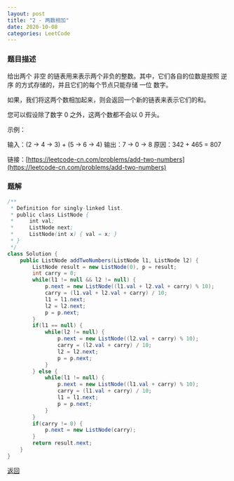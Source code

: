 ```yaml
---
layout: post
title: "2 - 两数相加"
date: 2020-10-08
categories: LeetCode
---
```


### **题目描述**
给出两个 非空 的链表用来表示两个非负的整数。其中，它们各自的位数是按照 逆序 的方式存储的，并且它们的每个节点只能存储 一位 数字。

如果，我们将这两个数相加起来，则会返回一个新的链表来表示它们的和。

您可以假设除了数字 0 之外，这两个数都不会以 0 开头。

示例：

输入：(2 -> 4 -> 3) + (5 -> 6 -> 4)
输出：7 -> 0 -> 8
原因：342 + 465 = 807  

链接：[https://leetcode-cn.com/problems/add-two-numbers](https://leetcode-cn.com/problems/add-two-numbers)

### **题解**
``` java
/**
 * Definition for singly-linked list.
 * public class ListNode {
 *     int val;
 *     ListNode next;
 *     ListNode(int x) { val = x; }
 * }
 */
class Solution {
    public ListNode addTwoNumbers(ListNode l1, ListNode l2) {
        ListNode result = new ListNode(0), p = result;
        int carry = 0;
        while(l1 != null && l2 != null) {
            p.next = new ListNode((l1.val + l2.val + carry) % 10);
            carry = (l1.val + l2.val + carry) / 10;
            l1 = l1.next;
            l2 = l2.next;
            p = p.next;
        }
        if(l1 == null) {
            while(l2 != null) {
                p.next = new ListNode((l2.val + carry) % 10);
                carry = (l2.val + carry) / 10;
                l2 = l2.next;
                p = p.next;
            }
        } else {
            while(l1 != null) {
                p.next = new ListNode((l1.val + carry) % 10);
                carry = (l1.val + carry) / 10;
                l1 = l1.next;
                p = p.next;
            }
        }
        if(carry != 0) {
            p.next = new ListNode(carry);
        }
        return result.next;
    }
}
```

[返回](https://maxwell-blog.cn/leetcode/2020/10/08/leetcode.html)